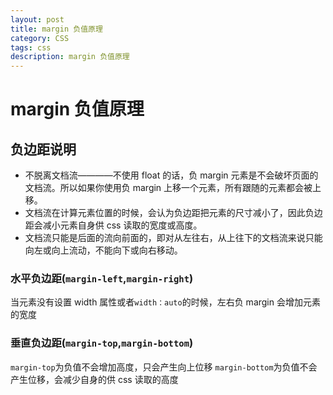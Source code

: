 ```yaml
---
layout: post
title: margin 负值原理
category: CSS
tags: css
description: margin 负值原理
---
```


# margin 负值原理

## 负边距说明

- 不脱离文档流————不使用 float 的话，负 margin 元素是不会破坏页面的文档流。所以如果你使用负 margin 上移一个元素，所有跟随的元素都会被上移。
- 文档流在计算元素位置的时候，会认为负边距把元素的尺寸减小了，因此负边距会减小元素自身供 css 读取的宽度或高度。
- 文档流只能是后面的流向前面的，即对从左往右，从上往下的文档流来说只能向左或向上流动，不能向下或向右移动。

### 水平负边距(`margin-left`,`margin-right`)

当元素没有设置 width 属性或者`width：auto`的时候，左右负 margin 会增加元素的宽度

### 垂直负边距(`margin-top`,`margin-bottom`)

`margin-top`为负值不会增加高度，只会产生向上位移
`margin-bottom`为负值不会产生位移，会减少自身的供 css 读取的高度

